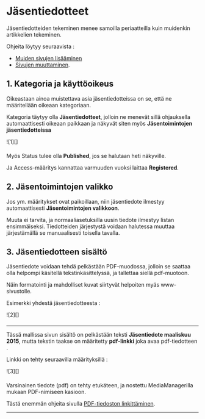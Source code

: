 # Jäsentiedotteet

Jäsentiedotteiden tekeminen menee samoilla periaatteilla kuin muidenkin artikkelien tekeminen.

Ohjeita löytyy seuraavista :

- [Muiden sivujen lisääminen][12]
- [Sivujen muuttaminen][13].


## 1. Kategoria ja käyttöoikeus

Oikeastaan ainoa muistettava asia jäsentiedotteissa on se, että ne määritellään oikeaan kategoriaan.

Kategoria täytyy olla __Jäsentiedotteet__, jolloin ne menevät sillä ohjauksella automaattisesti
oikeaan paikkaan ja näkyvät siten myös __Jäsentoimintojen jäsentiedotteissa__


<figure class="fig-n border" style="margin:0 0 20px 0">
![1][]
<figcaption></figcaption>
</figure>

Myös Status tulee olla __Published__, jos se halutaan heti näkyville.

Ja Access-määritys kannattaa varmuuden vuoksi laittaa __Registered__.


## 2. Jäsentoimintojen valikko

Jos ym. määritykset ovat paikoillaan, niin jäsentiedote ilmestyy automaattisesti __Jäsentoimintojen valikkoon__.

Muuta ei tarvita, ja normaaliasetuksilla uusin tiedote ilmestyy listan ensimmäiseksi.
Tiedotteiden järjestystä voidaan halutessa muuttaa järjestämällä se manuaalisesti toisella tavalla.


## 3. Jäsentiedotteen sisältö

Jäsentiedote voidaan tehdä pelkästään PDF-muodossa, jolloin se saattaa olla helpompi käsitellä
tekstinkäsittelyssä, ja tallettaa siellä pdf-muotoon.

Näin formatointi ja mahdolliset kuvat siirtyvät helpoiten myäs www-sivustolle.

Esimerkki yhdestä jäsentiedotteesta :

<figure class="fig-n border" style="margin:0 0 20px 0">
![2][]
<figcaption></figcaption>
</figure>

----

Tässä mallissa sivun sisältö on pelkästään teksti __Jäsentiedote maaliskuu 2015__,
mutta tekstin taakse on määritetty __pdf-linkki__ joka avaa pdf-tiedotteen .

Linkki on tehty seuraavilla määrityksillä :

<figure class="fig-n border" style="margin:0 0 20px 0">
![3][]
</figure>

Varsinainen tiedote (pdf) on tehty etukäteen, ja nostettu MediaManagerilla mukaan PDF-nimiseen kasioon.

Tästä enemmän ohjeita sivulla [PDF-tiedoston linkittäminen][15].

----


[1]: kuvat/kuva175.png "Ruutumalli"
[2]: kuvat/kuva176.png "Ruutumalli"
[3]: kuvat/kuva177.png "Ruutumalli"
[12]: pages/sivujen-lisaaminen.md
[13]: pages/sivujen-muuttaminen.md
[14]: pages/tekstieditorin-kaytto.md
[15]: pdf-linkit-sivulle.md
